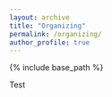 ```yaml
---
layout: archive
title: "Organizing"
permalink: /organizing/
author_profile: true
---
```


{% include base_path %}

Test

